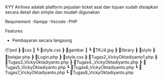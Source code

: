 KYY Airlines
adalah platform pejualan ticket asal dan tujuan sudah disiapkan secara detail dan simple dan mudah digunakan 

Requirement
-Xampp
-Vscode
-PHP 

Features
- Pembayaran secara langsung

📦jwd
 ┣ 📂css
 ┃ ┗ 📜style.css
 ┣ 📂gambar
 ┃ ┗ 📜TKJ4.jpg
 ┣ 📂library
 ┣ 📂style
 ┣ 📜belajar.php
 ┣ 📜Login.php
 ┣ 📜style.css
 ┣ 📜Tugas2_VickyOktadiyanto1.php
 ┣ 📜Tugas3_VickyOktadiyanto.php
 ┣ 📜Tugas4._VickyOktadiyanto.php
 ┣ 📜Tugas5_VickyOktadiyanto.php
 ┗ 📜Tugas6_VickyOktadiyanto.php
 ┗ 📜Tugas7_VickyOktadiyanto.php
 ┗ 📜Tugas8_VickyOktadiyanto.php

